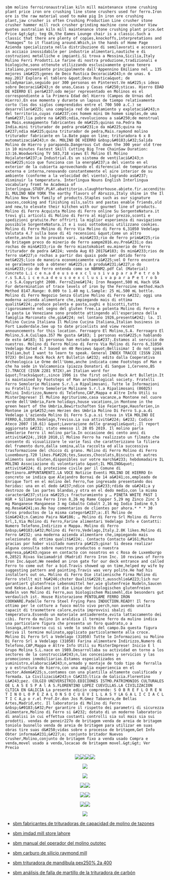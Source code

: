 
```
sbm molino ferroironaustralian kiln mill maintenance stone crushing plant price iron ore crushing line stone crushers used for ferro.Iron ore is the raw material used to make pig In iron ore crushing plant,jaw crusher is often Crushing Production Line crusher stone crusher hammer mill rock crusher grinding machine cone crusher View quotes australian kiln mill maintenance stone crushing plant price.Get Price &gt;&gt; teg Ok,the Eames Lounge chair is a classic.Such a classic that there are plenty of copies,knockoffs,interpretations and “homages” to it floating around.Which,in the hands of Home Page Azienda specializzata nella distribuzione di semilavorati e accessori in acciaio inossidabile per industrie alimentari,nautiche e di costruzioni metalliche e impianti.Si trova a Messina,Sicilia,Italy Mulino Ferri Prodotti.Le farine di nostra produzione,tradizionali e biologiche,sono ottenute utilizzando esclusivamente grano tenero italiano,proveniente principalmente dall'Appennino Emiliano nel … 135 mejores im&#225;genes de Deco Rustica Decoraci&#243;n de unas. 6 may.2017 Explora el tablero &quot;Deco Rustica&quot; de miladymarian,seguido por 300 personas en Pinterest.Ve m&#225;s ideas sobre Decoraci&#243;n de unas,Casas y Casas r&#250;sticas. Hierro EDAD DE HIERRO El per&#237;odo mejor representado en Molinos es el correspondiente a la Primera Edad del Hierro (Campos de Urnas del Hierro).En ese momento y durante un lapsus de tiempo relativamente corto (los dos siglos comprendidos entre el 700 500 a.C.) se desarrollar&#225; una compleja red de poblamiento y explotaci&#243;n del territorio,cuyas ra&#237;ces homem mini Um homem simples,de uma fam&#237;lia pobre na &#205;ndia,revolucionou a sa&#250;de menstrual em Mais.esmagamento fabricantes de m&#225;quinas na.Pedra Na India.mini triturador de pedra pre&#231;o da m&#225;quina na &#237;ndia m&#225;quina triturador de pedra,Mais.raymond molino triturador fabricante en la.Bate papo on line; trituradora 6 x 8 automatizaci&#243;n de. MOLINO DE HIERRO &nbsp;&#0183;&#32;Salida Molino de Hierro y parapanda.Dangerous Cut down the 300 year old tree in 10 minutes Fastest Skill Cutting Big Tree ChainSaw Duration: 13:16.Woodworking TV 583,718 views El Molino El Molino Hojalater&#237;a Industrial.Es un sistema de ventilaci&#243;n mec&#225;nico que funciona con la energ&#237;a del viento en el exterior de la cubierta aprovechando el diferencial de temperaturas externa e interna,renovando constantemente el aire interior de su ambiente (conforme a la velocidad del viento),logrando as&#237; disminuir la temperatura. Interlingua Nouns English Interlingua vocabulary fromt he Academia of Interlingua.STUDY.PLAY.abattitorio.slaughterhouse.abiete.fir.accenditor.lighter.aceto.vinegar.aciero.steel IL MULINO NEW YORK The earthy flavors of Abruzzo,Italy shine in the Il Mulino New York family of products.Staples such as our signature sauces,cooking and finishing oils,salts and pastas enable friends,old and new,to elevate their kitchen with our gourmet line of products. Molino di Ferro Acquista Molino di Ferro online Su SorgenteNatura.it trovi gli articoli di Molino di Ferro al miglior prezzo,sconti e spedizioni gratuite.Per offrirti la miglior esperienza di navigazione possibile SorgenteNatura.it e i suoi sottodomini utilizzano cookies. Molino di Ferro Molino di Ferro Via Molino di Ferro 6,31050 Vedelago Valutata 4.7 sulla base di 41 recensioni &quot;Come un altro utente,anche io ho provato vari. min&#233;rio de ferro prim&#225;rio de britagem preco do minerio de ferro aampm2016.eu.Pre&#231;o das rochas de min&#233;rio de ferro miastokobiet eu.minerio de ferro triturador de pedra &#224; venda Aug 03 2017&#183; Os min&#233;rios de ferro s&#227;o rochas a partir das quais pode ser obtido ferro met&#225;lico de maneira economicamente vi&#225;vel O ferro encontra se geralmente sob a obtener m&#225;s A produ&#231;&#227;o do min&#233;rio de ferro entenda como se NBRNM2.pdf Cal (Material) Concreto L.i c e n.a d e u s o e x c l u s i v a p a r a P e t r o b r.s S.A.L i c e n.a d e u s o e x c l u s i v a p a r a P e t r o b r.s S.A.Copyright 2000. FerroZine&#174; Iron Reagent,500 mL Hach USA For determination of trace levels of iron by the Ferrozine method.Hach Method 8147.Range: 0.009 to 1.40 mg L.Sample: 25 mL.500 mL bottle. Molino di Ferro Negozio Senza Glutine Molino di Ferro &#232; oggi una moderna azienda alimentare che,impiegando mais di ottima qualit&#224;,produce polenta e pasta,sughi e biscotti,tutto rigorosamente nel segno del gluten free.La polenta Molino di Ferro e la pasta Le Veneziane sono prodotte attingendo all'esperienza della famiglia Marconato che,gi&#224; nel lontano 1926,present&#242; la. Il Mulino Cucina Italiana Il Mulino Cucina Italiana,Italian business in Fort Lauderdale.See up to date pricelists and view recent announcements for this location. Ferroagro El Molino,S.A. Ferroagro El Molino,S.A.Cuilapa.357 Me gusta &#183; 1 personas est&#225;n hablando de esto &#183; 51 personas han estado aqu&#237;.Estamos al servicio de nuestros. Molino di Ferro Molino di Ferro Via Molino di Ferro 6,31050 Vedelago Rated 4.7 based on 40 Reviews &quot;Bellisima! I do not speak Italian,but I want to learn to speak. General INDEX TRACCE (ISSN 2281 972X) Online Rock Rock Art Bulletin &#232; edito dalla Cooperativa Archeologica Le Orme dell'Uomo,anche indicata come Footsteps of Man e che ha sede in Valcamonica (piazza Donatori di Sangue 1,Cerveno,BS I).TRACCE (ISSN 2281 972X),an Italian word for &quot;Tracks&quot;,since 1996 is the first online Rock Art Bulletin.It is maintained by Footsteps of Man archaeological society. Fratelli Ferro Semolerie Molisane S.r.l.a Ripalimosani. Tutte le Informazioni su Fratelli Ferro Semolerie Molisane S.r.l.a Ripalimosani (86025) Molini Indirizzo,Numero di Telefono,CAP,Mappa e Altre Info Utili su MisterImprese! Il Mulino Agriturismo,casa vacanze,a Montone nel cuore verde dell'Umbria,Farm holidays,house vacations,in Montone in the green heart of the Umbria,Bewirtschaften Sie Feiertage,Hausferien,in Montone im gr&#252;nen Herzen des Umbria Molino Di Ferro S.p.a.di Vedelago L'azienda Molino Di Ferro S.p.a.si trova in VIA MOLINO DI FERRO,6,31050,Vedelago,Treviso.La sua attivit&#224; &#232; Codice Ateco 2007 (10.61) &quot;Lavorazione delle granaglie&quot;.Il report aggiornato &#232; stato emesso il 28 05 2019. Il molino parla Semolerie Ferro il molino parla.In occasione dei cento anni di attivit&#224;,1910 2010,il Molino Ferro ha realizzato un filmato che consente di visualizzare le varie fasi che caratterizzano la filiera del frumento duro,dalla semina,alla raccolta ed alla successiva trasformazione del chicco di grano. Molino di Ferro Molino di Ferro Luxembourg.720 likes.P&#226;tes,Sauces,Chocolats,Biscuits et autres aliments sans Gluten,disponibles sur votre march&#233; hebdomadaire IL MOLINO Associazione di volontariato &quot;IL MOLINO&quot; attivit&#224; di protezione civile per il Comune di Bertinoro.APPUNTAMENTI.LA VOCE Notizie Eventi MOLINO DE HIERRO En concreto se indica que Alejandro Bornai de 14 a&#241;os,empleado de Enrique Tort en el molino del Ferro,fue ingresado presentando dos heridas: una en el dedo &#237;ndice con p&#233;rdida de u&#241;a y destrozo de las partes blandas,y otra en el dedo medio,con la misma caracter&#237;stica m&#225;s fracturamiento y … PINETA WHITE PAST 1 KGR + Silimarina Ferro Iron 8,26 mg Rame Copper 5,29 mg Zinco Zinc 5 mg Manganese Manganese 3 mg Cobalto Cobalt 2,16 mg Iodio Iodine 0,5 mg.Rese&#241;as.No hay comentarios de clientes por ahora.* * * 30 otros productos de la misma categor&#237;a:.El Molino de Sim&#243;n.Camino Paira N&#186; … Molino di Ferro Srl Molino di Ferro Srl,1,Via Molino di Ferro,Farine alimentari Vedelago Info e Contatti: Numero Telefono,Indirizzo e Mappa. Molino di Ferro &nbsp;&#0183;&#32;Molino di Ferro,Vedelago,Italy.2.8K likes.Molino di Ferro &#232; una moderna azienda alimentare che,impiegando mais selezionato di ottima qualit&#224;. Contacto Contacto &#161;Muchas gracias por haber visitado nuestra p&#225;gina! Si desea realizar alguna consulta sobre nuestros productos o nuestra empresa,p&#243;ngase en contacto con nosotros en c Rosa de Luxemburgo 6,28521 Rivas Vaciamadrid (Madrid) Ferro Iron Inc. 10 reviews of Ferro Iron Inc.&quot;We needed an iron gate for our deck entrance and called Ferro to come out for a bid.Travis showed up on time,helped my wife by suggesting pattern and painting.Travis was very polite.He had his installers out on… Molino di Ferro Die italienische Firma Molino di Ferro stellt mit h&#246;chster Qualit&#228;t,ausschlie&#223;lich nur garantiert glutenfreie Lebensmittel her,wie glutenfreie Nudeln,Saucen und Kekse.Le Asolane ist die Linie der biologischen glutenfreien Nudeln von Molino di Ferro,aus biologischem Maismehl,die besonders gut verdaulich ist. House Ristorazione PENTOLAME FERRO IRON COOKWARE.Padelle ferro Steel Frying Pans INDUCTION.READY! Il ferro ottimo per le cotture a fuoco molto vivo perch,non avendo unalta capacit di trasmettere calore,evita improvvisi sbalzi di temperatura.Essendo un materiale antiaderente,evita lattaccamento dei cibi. Ferro da mulino In araldica il termine ferro da mulino indica una particolare figura che presenta un foro quadrato,o a losanga,attraverso cui si vede lo smalto del campo.Da questa figura deriva il termine mulinato,applicato particolarmente alla croce. Molino Di Ferro Srl a Vedelago (31050) Tutte le Informazioni su Molino Di Ferro Srl a Vedelago (31050) Farina alimentare Indirizzo,Numero di Telefono,CAP,Mappa e Altre Info Utili su MisterImprese! Inicio E l Grupo Molina S.L.nace en 1989.Desarrollaba su actividad en torno a los sectores de la construcci&#243;n,las concesiones y servicios y las promociones inmobiliarias.Estamos especializados en suministro,elaboraci&#243;n,armado y montaje de todo tipo de ferralla y o estructura de hierro,con una amplia experiencia en el sector.Adem&#225;s,contamos con una plantilla altamente cualificada y formada. La Civilizaci&#243;n C&#233;ltica de Galicia.Florentino L&#243;pez. COLGIO UNIVERSITRIO.EDICIONES ISTMO.PATRIMONIOS CULTURALES OE L A S E S P A l A S.FLORENTINO LOPEZ CUEVILLAS.LA CIVILIZACION CLTICA EN GALICIA La presente edicin comprende: S O B R E F L O R E N T I N O L O P E Z A L O N S O C U E V I L L A S Y LA G A L I C I A C L T I C A,p o r.el Prof.Dr.don Jos M.Gmez Tabanera,de Bellas Artes,Madrid,etc. Il laboratorio di Molino di Ferro &nbsp;&#0183;&#32;Per garantire il rispetto dei parametri di sicurezza alimentare,Molino di Ferro si &#232; dotato di un moderno laboratorio di analisi in cui effettua costanti controlli sia sul mais sia sui prodotti. vendas de peneir227o de britagem venda de areia de britagem toniolo busnello venda de areia de britagem para utilizar em suas obras tire suas d&#250;vidas sobre o processo de britagem,Get Info Obter informa&#231;&#227;o; conjunto britador Nuevos Crusher,Molino,conjunto de britagem fixo a venda usado Compra e venda,movel usado a venda,locacao de britagem movel.&gt;&gt; Ver Precio 
```

<div align="center">

<a href="https://es-mill.shibang-china.com/github&k=sbm+molino+ferroiron"><img src="https://static.shibang-china.com/es/mill/index.jpg"></a><a href="https://es-mill.shibang-china.com/materials.htmlgithub&k=sbm+molino+ferroiron"><img src="https://static.shibang-china.com/es/mill/materials.jpg"></a><a href="https://es-mill.shibang-china.com/about.htmlgithub&k=sbm+molino+ferroiron"><img src="https://static.shibang-china.com/es/mill/about.jpg"></a><a href="https://es-mill.shibang-china.com/contact.htmlgithub&k=sbm+molino+ferroiron"><img src="https://static.shibang-china.com/es/mill/contact.jpg"></a>

<a href="https://es-mill.shibang-china.com/github&k=sbm+molino+ferroiron"><img src="https://static.shibang-china.com/es/mill/banner.jpg"></a>

<a href="https://swt.shibang-china.com/github&k=sbm+molino+ferroiron"><img src="https://static.shibang-china.com/es/mill/chat.jpg"></a>

<a href="https://es-mill.shibang-china.com/products/vertical-roller-mill.htmlgithub&k=sbm+molino+ferroiron"><img src="https://static.shibang-china.com/es/mill/vertical.jpg"></a><a href="https://es-mill.shibang-china.com/products/raymond-mill.htmlgithub&k=sbm+molino+ferroiron"><img src="https://static.shibang-china.com/es/mill/raymond.jpg"></a>

<a href="https://es-mill.shibang-china.com/products/ultrafine-grinding-mill.htmlgithub&k=sbm+molino+ferroiron"><img src="https://static.shibang-china.com/es/mill/ultrafine.jpg"></a><a href="https://es-mill.shibang-china.com/products/trapezium-grinding-mill.htmlgithub&k=sbm+molino+ferroiron"><img src="https://static.shibang-china.com/es/mill/trapezium.jpg"></a>

<a href="https://es-mill.shibang-china.com/products/ball-mill.htmlgithub&k=sbm+molino+ferroiron"><img src="https://static.shibang-china.com/es/mill/ball.jpg"></a><a href="https://es-mill.shibang-china.com/products/hammer-mill.htmlgithub&k=sbm+molino+ferroiron"><img src="https://static.shibang-china.com/es/mill/hammer.jpg"></a>

<a href="https://swt.shibang-china.com/github&k=sbm+molino+ferroiron"><img src="https://static.shibang-china.com/es/mill/case.jpg"></a>

</div>


* [sbm fabricantes de trituradoras de capacidad de molino de tazones](sbm%20fabricantes%20de%20trituradoras%20de%20capacidad%20de%20molino%20de%20tazones.md)

* [sbm imdad mill store lahore](sbm%20imdad%20mill%20store%20lahore.md)

* [sbm manual del operador del molino outotec](sbm%20manual%20del%20operador%20del%20molino%20outotec.md)

* [sbm carburo de silicio raymond mill](sbm%20carburo%20de%20silicio%20raymond%20mill.md)

* [sbm trituradora de mandíbula pex250% 2a 400](sbm%20trituradora%20de%20mand%C3%ADbula%20pex250%25%202a%20400.md)

* [sbm análisis de falla de martillo de la trituradora de carbón](sbm%20an%C3%A1lisis%20de%20falla%20de%20martillo%20de%20la%20trituradora%20de%20carb%C3%B3n.md)